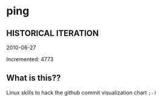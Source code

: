 # ping

## HISTORICAL ITERATION
2010-06-27

Incremented: 4773

## What is this?? 
Linux skills to hack the github commit visualization chart `;-)`
